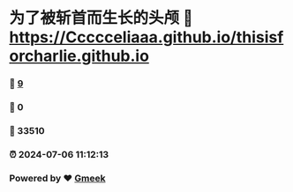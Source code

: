 # 为了被斩首而生长的头颅 :link: https://Ccccceliaaa.github.io/thisisforcharlie.github.io 
### :page_facing_up: [9](https://Ccccceliaaa.github.io/thisisforcharlie.github.io/tag.html) 
### :speech_balloon: 0 
### :hibiscus: 33510 
### :alarm_clock: 2024-07-06 11:12:13 
### Powered by :heart: [Gmeek](https://github.com/Meekdai/Gmeek)
